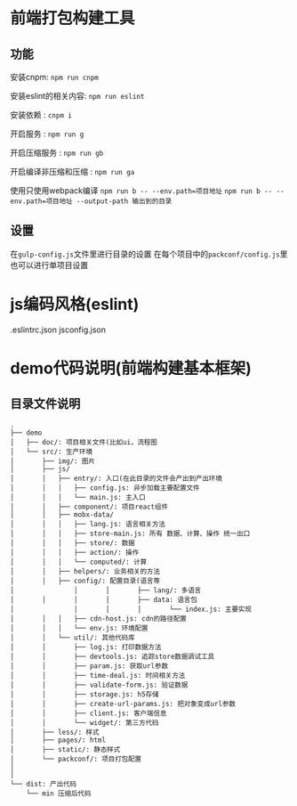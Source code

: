 # 前端打包构建工具

## 功能 

安装cnpm: ```npm run cnpm```

安装eslint的相关内容: ```npm run eslint```

安装依赖 : ```cnpm i```

开启服务 : ```npm run g```

开启压缩服务 : ```npm run gb```

开启编译非压缩和压缩 : ```npm run ga```

使用只使用webpack编译
```npm run b -- --env.path=项目地址```
```npm run b -- --env.path=项目地址 --output-path 输出到的目录```

## 设置 

在```gulp-config.js```文件里进行目录的设置
在每个项目中的```packconf/config.js```里也可以进行单项目设置

# js编码风格(eslint)
.eslintrc.json
jsconfig.json

# demo代码说明(前端构建基本框架)

## 目录文件说明
```
.
├── demo
│   ├── doc/: 项目相关文件(比如ui，流程图
│   └── src/: 生产环境
│       ├── img/: 图片
│       ├── js/
│       │   ├── entry/: 入口(在此目录的文件会产出到产出环境
│       │   │   ├── config.js: 异步加载主要配置文件
│       │   │   └── main.js: 主入口
│       │   ├── component/: 项目react组件
│       │   ├── mobx-data/
│       │   │   ├── lang.js: 语言相关方法
│       │   │   ├── store-main.js: 所有 数据、计算、操作 统一出口
│       │   │   ├── store/: 数据
│       │   │   ├── action/: 操作
│       │   │   └── computed/: 计算
│       │   ├── helpers/: 业务相关的方法
│       │   ├── config/: 配置目录(语言等
│				│		│		├── lang/: 多语言
│       │		│		│		├── data: 语言包
│				│		│		│		└── index.js: 主要实现
│       │   │   ├── cdn-host.js: cdn的路径配置
│       │   │   └── env.js: 环境配置
│       │   └── util/: 其他代码库
│       │       ├── log.js: 打印数据方法
│       │       ├── devtools.js: 追踪store数据调试工具
│       │       ├── param.js: 获取url参数
│       │       ├── time-deal.js: 时间相关方法
│       │       ├── validate-form.js: 验证数据
│       │       ├── storage.js: h5存储
│       │       ├── create-url-params.js: 把对象变成url参数
│       │       ├── client.js: 客户端信息
│       │       └── widget/: 第三方代码
│       ├── less/: 样式
│       ├── pages/: html
│       ├── static/: 静态样式
│       └── packconf/: 项目打包配置
│
│        
└── dist: 产出代码
    └── min 压缩后代码
```

